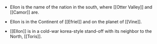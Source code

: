 - Ellon is the name of the nation in the south, where [[Otter Valley]] and [[Camor]] are.
- Ellon is in the Continent of [[Efriel]] and on the planet of [[Vine]].

- [[Ellon]] is in a cold-war korea-style stand-off with its neighbor to the North, [[Toris]]. 